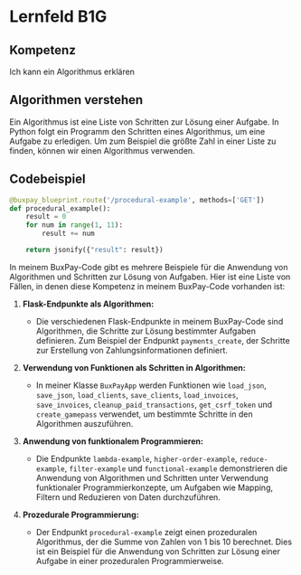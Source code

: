 # Lernfeld B1G

## Kompetenz
Ich kann ein Algorithmus erklären

## Algorithmen verstehen
Ein Algorithmus ist eine Liste von Schritten zur Lösung einer Aufgabe. In Python folgt ein Programm den Schritten eines Algorithmus, um eine Aufgabe zu erledigen. Um zum Beispiel die größte Zahl in einer Liste zu finden, können wir einen Algorithmus verwenden.

## Codebeispiel

```python
@buxpay_blueprint.route('/procedural-example', methods=['GET'])
def procedural_example():
    result = 0
    for num in range(1, 11):
        result += num

    return jsonify({"result": result})
```

In meinem BuxPay-Code gibt es mehrere Beispiele für die Anwendung von Algorithmen und Schritten zur Lösung von Aufgaben. Hier ist eine Liste von Fällen, in denen diese Kompetenz in meinem BuxPay-Code vorhanden ist:

1. **Flask-Endpunkte als Algorithmen:**
   - Die verschiedenen Flask-Endpunkte in meinem BuxPay-Code sind Algorithmen, die Schritte zur Lösung bestimmter Aufgaben definieren. Zum Beispiel der Endpunkt `payments_create`, der Schritte zur Erstellung von Zahlungsinformationen definiert.

2. **Verwendung von Funktionen als Schritten in Algorithmen:**
   - In meiner Klasse `BuxPayApp` werden Funktionen wie `load_json`, `save_json`, `load_clients`, `save_clients`, `load_invoices`, `save_invoices`, `cleanup_paid_transactions`, `get_csrf_token` und `create_gamepass` verwendet, um bestimmte Schritte in den Algorithmen auszuführen.

3. **Anwendung von funktionalem Programmieren:**
   - Die Endpunkte `lambda-example`, `higher-order-example`, `reduce-example`, `filter-example` und `functional-example` demonstrieren die Anwendung von Algorithmen und Schritten unter Verwendung funktionaler Programmierkonzepte, um Aufgaben wie Mapping, Filtern und Reduzieren von Daten durchzuführen.

4. **Prozedurale Programmierung:**
   - Der Endpunkt `procedural-example` zeigt einen prozeduralen Algorithmus, der die Summe von Zahlen von 1 bis 10 berechnet. Dies ist ein Beispiel für die Anwendung von Schritten zur Lösung einer Aufgabe in einer prozeduralen Programmierweise.

